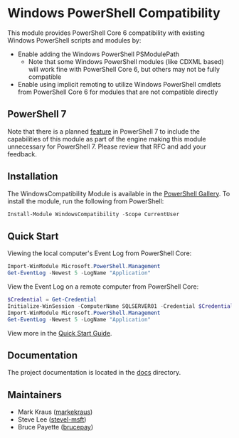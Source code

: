 
# Windows PowerShell Compatibility

This module provides PowerShell Core 6 compatibility with existing Windows PowerShell scripts and
modules by:

- Enable adding the Windows PowerShell PSModulePath
  - Note that some Windows PowerShell modules (like CDXML based) will work fine with
  PowerShell Core 6, but others may not be fully compatible
- Enable using implicit remoting to utilize Windows PowerShell cmdlets from PowerShell Core 6 for
  modules that are not compatible directly

## PowerShell 7

Note that there is a planned [feature](https://github.com/PowerShell/PowerShell-RFC/pull/226) in
PowerShell 7 to include the capabilities of this module as part of the engine making this module
unnecessary for PowerShell 7.
Please review that RFC and add your feedback.

## Installation

The WindowsCompatibility Module is available in the [PowerShell Gallery][PSGallery].
To install the module, run the following from PowerShell:

```powershell
Install-Module WindowsCompatibility -Scope CurrentUser
```

[PSGallery]: https://www.powershellgallery.com/packages/WindowsCompatibility/

## Quick Start

Viewing the local computer's Event Log from PowerShell Core:

```powershell
Import-WinModule Microsoft.PowerShell.Management
Get-EventLog -Newest 5 -LogName "Application"
```

View the Event Log on a remote computer from PowerShell Core:

```powershell
$Credential = Get-Credential
Initialize-WinSession -ComputerName SQLSERVER01 -Credential $Credential
Import-WinModule Microsoft.PowerShell.Management
Get-EventLog -Newest 5 -LogName "Application"
```

View more in the [Quick Start Guide][QuickStart].

[QuickStart]: ./docs/QuickStart.md

## Documentation

The project documentation is located in the [docs][ProjectDocs] directory.

[ProjectDocs]: ./docs/

## Maintainers

- Mark Kraus ([markekraus](https://github.com/markekraus))
- Steve Lee ([stevel-msft](https://github.com/stevel-msft))
- Bruce Payette ([brucepay](https://github.com/brucepay))
